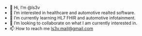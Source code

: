 - 👋 Hi, I’m @ls3v
- 👀 I’m interested in healthcare and automotive realted software.
- 🌱 I’m currently learning HL7 FHIR and automotive infotainment.
- 💞️ I’m looking to collaborate on what I am currently interested in.
- 📫 How to reach me ls3v.mail@gmail.com

<!---
ls3v/ls3v is a ✨ special ✨ repository because its `README.md` (this file) appears on your GitHub profile.
You can click the Preview link to take a look at your changes.
--->
